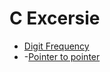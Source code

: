 # C Excersie


- [Digit Frequency](https://github.com/balaji303/Wolverine/blob/master/test.c)
- []()
-[Pointer to pointer](https://github.com/balaji303/C-Exercise/blob/master/Pointer2pointer.c)
